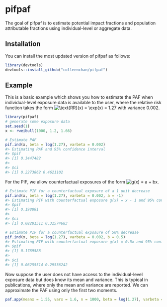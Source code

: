 
<!-- README.md is generated from README.Rmd. Please edit that file -->

# pifpaf

<!-- badges: start -->
<!-- badges: end -->

The goal of pifpaf is to estimate potential impact fractions and
population attributable fractions using individual-level or aggregate
data.

## Installation

You can install the most updated version of pifpaf as follows:

``` r
library(devtools)
devtools::install_github("colleenchan/pifpaf")
```

## Example

This is a basic example which shows you how to estimate the PAF when
individual-level exposure data is available to the user, where the
relative risk function takes the form
![\\text{RR}(x) = \\exp(x) = 1.27](https://latex.codecogs.com/png.image?%5Cdpi%7B110%7D&space;%5Cbg_white&space;%5Ctext%7BRR%7D%28x%29%20%3D%20%5Cexp%28x%29%20%3D%201.27 "\text{RR}(x) = \exp(x) = 1.27")
with variance 0.002.

``` r
library(pifpaf)
# generate some exposure data
set.seed(1)
x <- rweibull(1000, 1.2, 1.66) 

# Estimate PAF
pif.ind(x, beta = log(1.27), varbeta = 0.002)
#> Estimating PAF and 95% confidence interval
#> $pif
#> [1] 0.3447482
#> 
#> $ci
#> [1] 0.2273862 0.4621102
```

For the PIF, we allow counterfactual exposures of the form
![g(x) = a + bx](https://latex.codecogs.com/png.image?%5Cdpi%7B110%7D&space;%5Cbg_white&space;g%28x%29%20%3D%20a%20%2B%20bx "g(x) = a + bx").

``` r
# Estimate PIF for a counterfactual exposure of a 1 unit decrease
pif.ind(x, beta = log(1.27), varbeta = 0.002, a = -1)
#> Estimating PIF with counterfactual exposure g(x) = x - 1 and 95% confidence interval
#> $pif
#> [1] 0.198881
#> 
#> $ci
#> [1] 0.08201511 0.31574683

# Estimate PIF for a counterfactual exposure of 50% decrease
pif.ind(x, beta = log(1.27), varbeta = 0.002, b = 0.5)
#> Estimating PIF with counterfactual exposure g(x) = 0.5x and 95% confidence interval
#> $pif
#> [1] 0.1789588
#> 
#> $ci
#> [1] 0.06255514 0.29536242
```

Now suppose the user does not have access to the individual-level
exposure data but does know its mean and variance. This is typical in
publications, where only the mean and variance are reported. We can
approximate the PAF using only the first two moments.

``` r
paf.app(meanx = 1.55, varx = 1.6, n = 1000, beta = log(1.27), varbeta = 0.002)
```
